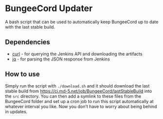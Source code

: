# BungeeCord Updater
A bash script that can be used to automatically keep BungeeCord up to date with the last stable build.

## Dependencies
- [curl](https://github.com/curl/curl) - for querying the Jenkins API and downloading the artifacts
- [jq](https://github.com/stedolan/jq) - for parsing the JSON response from Jenkins

## How to use
Simply run the script with `./download.sh` and it should download the last stable build from https://ci.md-5.net/job/BungeeCord/lastStableBuild into the `src` directory. You can then add a symlink to these files from the BungeeCord folder and set up a cron job to run this script automatically at whatever interval you like. Now you don't have to worry about being behind in updates.
